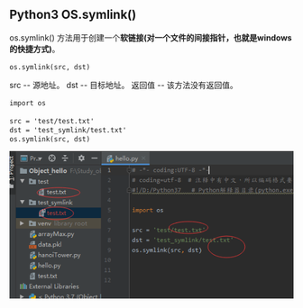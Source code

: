 ## Python3 OS.symlink()

os.symlink() 方法用于创建一个**软链接(对一个文件的间接指针，也就是windows的快捷方式)**。

```
os.symlink(src, dst)
``` 
src -- 源地址。
dst -- 目标地址。
返回值 -- 该方法没有返回值。

```
import os

src = 'test/test.txt'
dst = 'test_symlink/test.txt'
os.symlink(src, dst)
```

<img src='./img/os.symlink().png' />